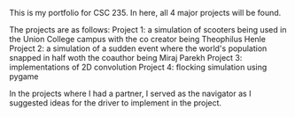 This is my portfolio for CSC 235. In here, all 4 major projects will be found.

The projects are as follows:
Project 1: a simulation of scooters being used in the Union College campus with the co creator being Theophilus Henle
Project 2: a simulation of a sudden event where the world's population snapped in half woth the coauthor being Miraj Parekh
Project 3: implementations of 2D convolution
Project 4: flocking simulation using pygame

In the projects where I had a partner, I served as the navigator as I suggested ideas for the driver to implement in the project.
